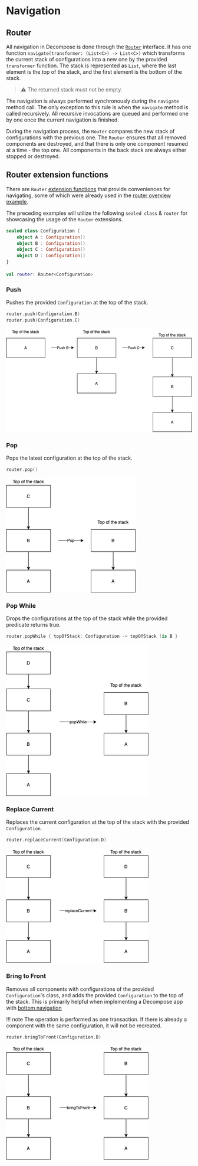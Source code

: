 # Navigation

## Router

All navigation in Decompose is done through the [`Router`](https://github.com/arkivanov/Decompose/blob/master/decompose/src/commonMain/kotlin/com/arkivanov/decompose/router/Router.kt) interface. It has one function `navigate(transformer: (List<C>) -> List<C>)` which transforms the current stack of configurations into a new one by the provided `transformer` function. The stack is represented as `List`, where the last element is the top of the stack, and the first element is the bottom of the stack.

> ⚠️ The returned stack must not be empty.

The navigation is always performed synchronously during the `navigate` method call. The only exception to this rule is when the `navigate` method is called recursively. All recursive invocations are queued and performed one by one once the current navigation is finished.

During the navigation process, the `Router` compares the new stack of configurations with the previous one. The `Router` ensures that all removed components are destroyed, and that there is only one component resumed at a time - the top one. All components in the back stack are always either stopped or destroyed.

## Router extension functions

There are `Router` [extension functions](https://github.com/arkivanov/Decompose/blob/master/decompose/src/commonMain/kotlin/com/arkivanov/decompose/router/RouterExt.kt) that provide conveniences for navigating, some of which were already used in the [router overview example](../overview/#routing-example).

The preceding examples will utilize the following `sealed class` & `router` for showcasing the usage of the `Router` extensions.

```kotlin
sealed class Configuration {
    object A : Configuration()
    object B : Configuration()
    object C : Configuration()
    object D : Configuration()
}

val router: Router<Configuration>
```

### Push

Pushes the provided `Configuration` at the top of the stack.

```kotlin
router.push(Configuration.B)
router.push(Configuration.C)
```

![](../media/RouterPush.png)

### Pop

Pops the latest configuration at the top of the stack.

```kotlin
router.pop()
```

![](../media/RouterPop.png)

### Pop While

Drops the configurations at the top of the stack while the provided predicate returns true.

```kotlin
router.popWhile { topOfStack: Configuration -> topOfStack !is B }
```

![](../media/RouterPopWhile.png)

### Replace Current

Replaces the current configuration at the top of the stack with the provided `Configuration`.

```kotlin
router.replaceCurrent(Configuration.D)
```

![](../media/RouterReplaceCurrent.png)

### Bring to Front

Removes all components with configurations of the provided `Configuration`'s class, and adds the provided `Configuration` to the top of the stack. This is primarily helpful when implementing a Decompose app with [bottom navigation](https://github.com/arkivanov/Decompose/discussions/178)

!!! note
    The operation is performed as one transaction. If there is already a component with the same configuration, it will not be recreated.

```kotlin
router.bringToFront(Configuration.B)
```

![](../media/RouterBringToFront.png)
